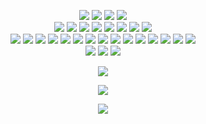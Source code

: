 <p align="center" >
    <!--    Code Editors-->
    <img src="https://img.shields.io/badge/-Visual%20Studio%20Code-5194f0?style=flat-square&logo=Visual%20Studio%20Code&logoColor=white"/>
    <img src="https://img.shields.io/badge/-Intellij%20IDEA-5194f0?style=flat-square&logo=intellij%20idea&logoColor=white"/>
    <img src="https://img.shields.io/badge/-PHPStorm-5194f0?style=flat-square&logo=phpstorm&logoColor=white"/>
    <img src="https://img.shields.io/badge/-Sublime-5194f0?style=flat-square&logo=sublimetext&logoColor=white"/>
    <!--    Languages--><br>
    <img src="https://img.shields.io/badge/-PHP-5194f0?style=flat-square&logo=php&logoColor=white"/>
    <img src="https://img.shields.io/badge/-Java-5194f0?style=flat-square&logo=java&logoColor=white"/>
    <img src="https://img.shields.io/badge/-Typescript-5194f0?style=flat-square&logo=typescript&logoColor=white"/>
    <img src="https://img.shields.io/badge/-JavaScript-5194f0?style=flat-square&logo=javascript&logoColor=white"/>
    <img src="https://img.shields.io/badge/-Node.js-5194f0?style=flat-square&logo=node.js&logoColor=white"/>
    <img src="https://img.shields.io/badge/-HTML5-5194f0?style=flat-square&logo=html5&logoColor=white"/>
    <img src="https://img.shields.io/badge/-Laravel-5194f0?style=flat-square&logo=laravel&logoColor=white"/>
    <img src="https://img.shields.io/badge/-Symphony-5194f0?style=flat-square&logo=symphony&logoColor=white"/>
    <!--    Software--><br>
	<img src="https://img.shields.io/badge/-Composer-5194f0?style=flat-square&logo=composer&logoColor=white"/>
	<img src="https://img.shields.io/badge/-Gradle-5194f0?style=flat-square&logo=gradle&logoColor=white"/>
	<img src="https://img.shields.io/badge/-Docker-5194f0?style=flat-square&logo=docker&logoColor=white"/>
	<img src="https://img.shields.io/badge/-NPM-5194f0?style=flat-square&logo=npm&logoColor=white"/>
	<img src="https://img.shields.io/badge/-WebPack-5194f0?style=flat-square&logo=webpack&logoColor=white"/>
	<img src="https://img.shields.io/badge/-GitHub-5194f0?style=flat-square&logo=GitHub&logoColor=white"/>
	<img src="https://img.shields.io/badge/-GitLab-5194f0?style=flat-square&logo=gitlab&logoColor=white"/>
	<img src="https://img.shields.io/badge/-GitHub%20Actions-5194f0?style=flat-square&logo=github%20actions&logoColor=white"/>
	<img src="https://img.shields.io/badge/-Git-5194f0?style=flat-square&logo=Git&logoColor=white"/>
	<img src="https://img.shields.io/badge/-MySQL-5194f0?style=flat-square&logo=mysql&logoColor=white"/>
	<img src="https://img.shields.io/badge/-SQLite-5194f0?style=flat-square&logo=sqlite&logoColor=white"/>
	<img src="https://img.shields.io/badge/-Kotlin-5194f0?style=flat-square&logo=kotlin&logoColor=white"/>
	<img src="https://img.shields.io/badge/-Apache-5194f0?style=flat-square&logo=apache&logoColor=white"/>
	<img src="https://img.shields.io/badge/-Nginx-5194f0?style=flat-square&logo=nginx&logoColor=white"/>
	<img src="https://img.shields.io/badge/-Wireguard-5194f0?style=flat-square&logo=wireguard&logoColor=white"/>
    <!--    Operating Systems--><br>
    <img src="https://img.shields.io/badge/-Windows-5194f0?style=flat-square&logo=windows&logoColor=white"/>
    <img src="https://img.shields.io/badge/-Linux-5194f0?style=flat-square&logo=linux&logoColor=white"/>
    <img src="https://img.shields.io/badge/-CentOS-5194f0?style=flat-square&logo=centos&logoColor=white"/>
</p>

<p align="center" >
    <img src="https://github-readme-stats.vercel.app/api?username=devscyu&count_private=true&show_icons=true&include_all_commits=true&bg_color=00000000&text_color=7a7a7a"/>
</p>

<p align="center" >
    <img src="github-readme-stats.vercel.app/api/wakatime?username=DevScyu&bg_color=00000000&text_color=7a7a7e&langs_count=15&layout=compact&hide=other,xml,text&custom_title=Language%20Experience%20(WakaTime)"/>
</p>

<p align="center" >
    <img src="https://github-readme-stats.vercel.app/api/top-langs/?username=devscyu&layout=compact&hide=html&bg_color=00000000&text_color=7a7a7a"/>
</p>
